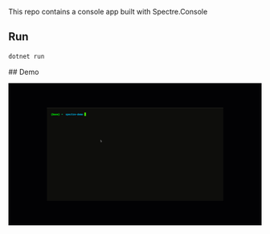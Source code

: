 This repo contains a console app built with Spectre.Console

## Run

```bash
dotnet run
```

## Demo

![Program demo](Spectre.gif)